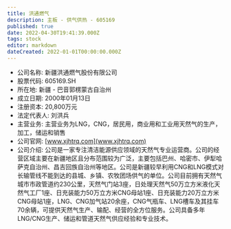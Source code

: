 ```yaml
---
title: 洪通燃气
description: 主板 - 供气供热 - 605169
published: true
date: 2022-04-30T19:41:39.000Z
tags: stock
editor: markdown
dateCreated: 2022-01-01T00:00:00.000Z
---
```


- 公司名称: 新疆洪通燃气股份有限公司
- 股票代码: 605169.SH
- 所在地: 新疆 - 巴音郭楞蒙古自治州
- 成立日期: 2000年01月13日
- 注册资本: 20,800万元
- 法定代表人: 刘洪兵
- 主营业务: 主营业务为LNG，CNG，居民用，商业用和工业用天然气的生产，加工，储运和销售
- 公司官网: [www.xjhtrq.com](www.xjhtrq.com)
- 公司介绍: 公司是一家专注清洁能源供应领域的天然气专业运营商。公司的经营区域主要在新疆地区且分布范围较为广泛，主要包括巴州、哈密市、伊犁哈萨克自治州、昌吉回族自治州等地区。公司是新疆较早利用CNG和LNG模式对长输管线不能到达的县城、乡镇、农牧团场供气的单位。公司目前拥有天然气城市市政管道约230公里，天然气门站3座，日处理天然气50万立方米液化天然气工厂1座、日充装能力50万立方米CNG母站1座、日充装能力20万立方米CNG母站1座，LNG、CNG加气站20余座，CNG气瓶车、LNG槽车及其挂车70余辆，可提供天然气生产、输配、经营的全方位服务。公司具备多年LNG/CNG生产、储运和管道天然气供应经验和专业技术。


